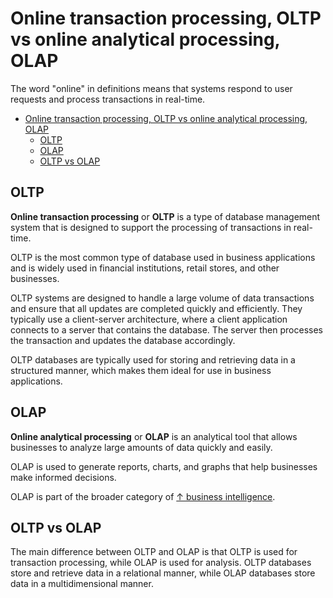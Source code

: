# Online transaction processing, OLTP vs online analytical processing, OLAP

The word "online" in definitions means that systems respond to user requests and process transactions in real-time.

- [Online transaction processing, OLTP vs online analytical processing, OLAP](#online-transaction-processing-oltp-vs-online-analytical-processing-olap)
  - [OLTP](#oltp)
  - [OLAP](#olap)
  - [OLTP vs OLAP](#oltp-vs-olap)

## OLTP

**Online transaction processing** or **OLTP** is a type of database management system that is designed to support the processing of transactions in real-time.

OLTP is the most common type of database used in business applications and is widely used in financial institutions, retail stores, and other businesses.

OLTP systems are designed to handle a large volume of data transactions and ensure that all updates are completed quickly and efficiently. They typically use a client-server architecture, where a client application connects to a server that contains the database. The server then processes the transaction and updates the database accordingly.

OLTP databases are typically used for storing and retrieving data in a structured manner, which makes them ideal for use in business applications.

## OLAP

**Online analytical processing** or **OLAP** is an analytical tool that allows businesses to analyze large amounts of data quickly and easily.

OLAP is used to generate reports, charts, and graphs that help businesses make informed decisions.

OLAP is part of the broader category of [↑ business intelligence](https://en.wikipedia.org/wiki/Business_intelligence).

## OLTP vs OLAP

The main difference between OLTP and OLAP is that OLTP is used for transaction processing, while OLAP is used for analysis. OLTP databases store and retrieve data in a relational manner, while OLAP databases store data in a multidimensional manner.
